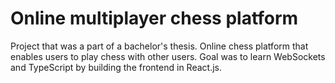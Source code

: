 # Online multiplayer chess platform

Project that was a part of a bachelor's thesis. 
Online chess platform that enables users to play chess with other users. Goal was to learn WebSockets and TypeScript by building the frontend in React.js.
